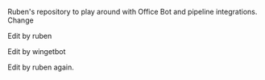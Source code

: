 Ruben's repository to play around with Office Bot and pipeline integrations. Change

Edit by ruben

Edit by wingetbot

Edit by ruben again.